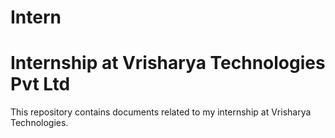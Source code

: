 # Intern

# Internship at Vrisharya Technologies Pvt Ltd

This repository contains documents related to my internship at Vrisharya Technologies.

